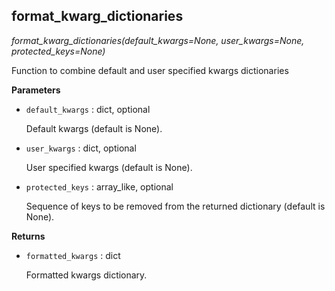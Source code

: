 ## format_kwarg_dictionaries

*format_kwarg_dictionaries(default_kwargs=None, user_kwargs=None, protected_keys=None)*

Function to combine default and user specified kwargs dictionaries

**Parameters**

- `default_kwargs` : dict, optional

    Default kwargs (default is None).

- `user_kwargs` : dict, optional

    User specified kwargs (default is None).

- `protected_keys` : array_like, optional

    Sequence of keys to be removed from the returned dictionary
    (default is None).

**Returns**

- `formatted_kwargs` : dict

    Formatted kwargs dictionary.

